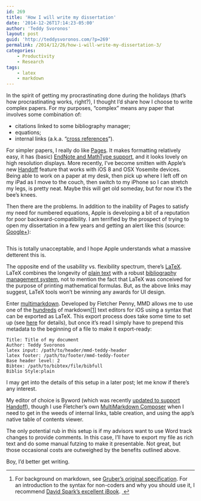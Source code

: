 ```yaml
---
id: 269
title: 'How I will write my dissertation'
date: '2014-12-26T17:14:23-05:00'
author: 'Teddy Svoronos'
layout: post
guid: 'http://teddysvoronos.com/?p=269'
permalink: /2014/12/26/how-i-will-write-my-dissertation-3/
categories:
    - Productivity
    - Research
tags:
    - latex
    - markdown
---
```


<p>In the spirit of getting my procrastinating done during the holidays (that&#8217;s how procrastinating works, right?), I thought I&#8217;d share how I choose to write complex papers. For my purposes, &#8220;complex&#8221; means any paper that involves some combination of:</p>

<ul>
<li>citations linked to some bibliography manager;</li>
<li>equations;</li>
<li>internal links (a.k.a. &#8220;<a href="https://support.office.com/en-us/article/Create-or-update-a-cross-reference-aa35c606-34e8-4c64-b6eb-c6321d190645?ui=en-US&amp;rs=en-US&amp;ad=US" target="_blank">cross references</a>&#8221;).</li>
</ul>

<p>For simpler papers, I really do like <a href="https://www.apple.com/mac/pages/" target="_blank">Pages</a>. It makes formatting relatively easy, it has (basic) <a href="http://support.apple.com/kb/PH15342" title="Pages for Mac 5.0: Use EndNote and MathType" target="_blank">EndNote and MathType support</a>, and it looks lovely on high resolution displays. More recently, I&#8217;ve become smitten with Apple&#8217;s new <a href="http://support.apple.com/en-us/HT6337" target="_blank">Handoff</a> feature that works with iOS 8 and OSX Yosemite devices. Being able to work on a paper at my desk, then pick up where I left off on my iPad as I move to the couch, then switch to my iPhone so I can stretch my legs, is pretty neat. Maybe this will get old someday, but for now it&#8217;s the bee&#8217;s knees.</p>

<p>Then there are the problems. In addition to the inability of Pages to satisfy my need for numbered equations, Apple is developing a bit of a reputation for poor backward-compatibility. I am terrified by the prospect of trying to open my dissertation in a few years and getting an alert like this (source: <a href="https://plus.google.com/u/0/+StefanUrbanek/posts/LKkGeEoPUzA" title="&quot;This presentation can’t be opened because it’s too old. To open it, save it…" target="_blank">Google+</a>):</p>

<img src="http://teddysvoronos.com/wp-content/uploads/2014/12/wpid-TooOld.png" alt="" />


<p>This is totally unacceptable, and I hope Apple understands what a massive detterent this is.</p>

<p>The opposite end of the usability vs. flexibility spectrum, there&#8217;s <a href="http://latex-project.org/" title="LaTeX – A document preparation system" target="_blank">LaTeX</a>. LaTeX combines the longevity of <a href="http://txtglory.com/" title="Text and Glory - Plain text file format praise" target="_blank">plain text</a> with a robust <a href="https://www.economics.utoronto.ca/osborne/latex/BIBTEX.HTM" title="Using BibTeX: a short guide" target="_blank">bibliography management system</a>, not to mention the fact that LaTeX was conceived for the purpose of printing mathematical formulas. But, as the above links may suggest, LaTeX tools won&#8217;t be winning any awards for UI design.</p>

<p>Enter <a href="http://fletcherpenney.net/" title="Home --- fletcherpenney.net" target="_blank">multimarkdown</a>. Developed by Fletcher Penny, MMD allows me to use one of the <a href="http://brettterpstra.com/ios-text-editors/" title="iTextEditors - iPhone and iPad text/code editors and writing tools compared" target="_blank">hundreds</a> of markdown<a href="#fn:1" id="fnref:1" title="see footnote" class="footnote">[1]</a> text editors for iOS using a syntax that can be exported as LaTeX. This export process does take some time to set up (see <a href="http://fletcherpenney.net/multimarkdown/use/" title="MultiMarkdown" target="_blank">here</a> for details), but once it&#8217;s read I simply have to prepend this metadata to the beginning of a file to make it export-ready:</p>

<pre><code>Title: Title of my document
Author: Teddy Svoronos
latex input: /path/to/header/mmd-teddy-header
latex footer: /path/to/footer/mmd-teddy-footer
Base header level: 2
Bibtex: /path/to/bibtex/file/bibfull
Biblio Style:plain
</code></pre>

<p>I may get into the details of this setup in a later post; let me know if there&#8217;s any interest.</p>

<p>My editor of choice is Byword (which was recently <a href="http://www.macstories.net/linked/byword-updated-with-handoff-document-providers-on-ios-8/" title="Byword Updated with Handoff, Document Providers on iOS 8 – MacStories" target="_blank">updated to support Handoff</a>), though I use Fletcher&#8217;s own <a href="http://multimarkdown.com/" title="The best MultiMarkdown editor just got better!" target="_blank">MultiMarkdown Composer</a> when I need to get in the weeds of internal links, table creation, and using the app&#8217;s native table of contents viewer. </p>

<p>The only potential rub in this setup is if my advisors want to use Word track changes to provide comments. In this case, I&#8217;ll have to export my file as rich text and do some manual futzing to make it presentable. Not great, but those occasional costs are outweighed by the benefits outlined above. </p>

<p>Boy, I&#8217;d better get writing. </p>

<div class="footnotes">
<hr />
<ol>

<li id="fn:1">
<p>For background on markdown, see <a href="http://daringfireball.net/projects/markdown/">Gruber&#8217;s original specification</a>. For an introduction to the syntax for non-coders and why you should use it, I recommend <a href="http://macsparky.com/markdown/">David Spark&#8217;s excellent iBook</a>. <a href="#fnref:1" title="return to article" class="reversefootnote">&#160;&#8617;</a></p>
</li>

</ol>
</div>